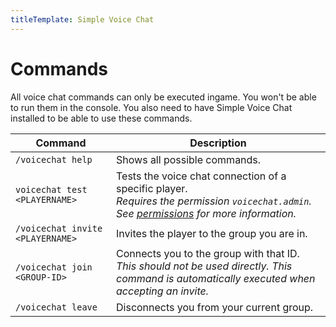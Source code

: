 ```yaml
---
titleTemplate: Simple Voice Chat
---
```


# Commands

All voice chat commands can only be executed ingame.
You won't be able to run them in the console.
You also need to have Simple Voice Chat installed to be able to use these commands.

| Command                          | Description                                                                                                                                                                                               |
| -------------------------------- | --------------------------------------------------------------------------------------------------------------------------------------------------------------------------------------------------------- |
| `/voicechat help`                | Shows all possible commands.                                                                                                                                                                              |
| `voicechat test <PLAYERNAME>`    | Tests the voice chat connection of a specific player.<br/>*Requires the permission `voicechat.admin`. See [permissions](https://modrepo.de/minecraft/voicechat/wiki?t=permissions) for more information.* |
| `/voicechat invite <PLAYERNAME>` | Invites the player to the group you are in.                                                                                                                                                               |
| `/voicechat join <GROUP-ID>`     | Connects you to the group with that ID.<br/>*This should not be used directly. This command is automatically executed when accepting an invite.*                                                          |
| `/voicechat leave`               | Disconnects you from your current group.                                                                                                                                                                  |
